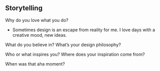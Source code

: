 ## Storytelling

Why do you love what you do?
- Sometimes design is an escape from reality for me. I love days with a creative mood, new ideas.

What do you believe in? What’s your design philosophy?


Who or what inspires you? Where does your inspiration come from?


When was that aha moment?
